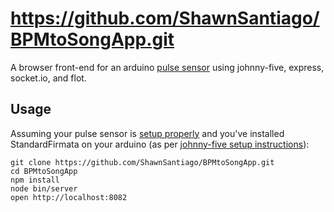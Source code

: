 # https://github.com/ShawnSantiago/BPMtoSongApp.git
A browser front-end for an arduino [pulse sensor](http://pulsesensor.com/) using johnny-five, express, socket.io, and flot.


## Usage
Assuming your pulse sensor is [setup properly](http://pulsesensor.myshopify.com/pages/code-and-guide) and you've installed StandardFirmata on your arduino (as per [johnny-five setup instructions](https://github.com/rwldrn/johnny-five#setup-and-assemble-arduino)):

    git clone https://github.com/ShawnSantiago/BPMtoSongApp.git
    cd BPMtoSongApp
    npm install
    node bin/server
    open http://localhost:8082

